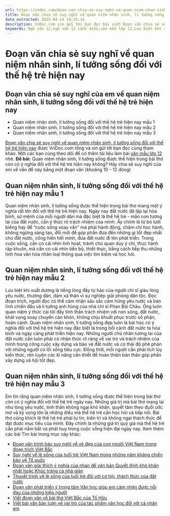```yaml
---
url: https://vndoc.com/doan-van-chia-se-suy-nghi-ve-quan-niem-nhan-sinh-li-tuong-song-doi-voi-the-he-tre-hien-nay-326004
title: Đoạn văn chia sẻ suy nghĩ về quan niệm nhân sinh, lí tưởng sống đối với thế hệ trẻ hiện nay - VnDoc.com
date_extracted: 2025-04-14 14:35:14
description: VnDoc.com xin gửi tới bạn đọc bài viết Đoạn văn chia sẻ suy nghĩ về quan niệm nhân sinh, lí tưởng sống đối với thế hệ trẻ hiện nay. Mời các bạn cùng theo dõi bài viết dưới đây.
keywords: Ngữ văn 12,ngữ văn 12 cánh diều,văn mẫu lớp 12,Lưu biệt khi xuất dương,Đoạn văn chia sẻ suy nghĩ về quan niệm nhân sinh lí tưởng sống đối với thế hệ trẻ hiện nay,Đoạn văn chia sẻ suy nghĩ về quan niệm nhân sinh lí tưởng sống,quan niệm nhân sinh lí tưởng sống đối với thế hệ trẻ hiện nay
---
```


# Đoạn văn chia sẻ suy nghĩ về quan niệm nhân sinh, lí tưởng sống đối với thế hệ trẻ hiện nay
## Đoạn văn chia sẻ suy nghĩ của em về quan niệm nhân sinh, lí tưởng sống đối với thế hệ trẻ hiện nay
  * Quan niệm nhân sinh, lí tưởng sống đối với thế hệ trẻ hiện nay mẫu 1
  * Quan niệm nhân sinh, lí tưởng sống đối với thế hệ trẻ hiện nay mẫu 2
  * Quan niệm nhân sinh, lí tưởng sống đối với thế hệ trẻ hiện nay mẫu 3

[Đoạn văn chia sẻ suy nghĩ về quan niệm nhân sinh, lí tưởng sống đối với thế hệ trẻ hiện nay](<https://vndoc.com/doan-van-chia-se-suy-nghi-ve-quan-niem-nhan-sinh-li-tuong-song-doi-voi-the-he-tre-hien-nay-326004>) được VnDoc.com tổng và xin gửi tới bạn đọc cùng tham khảo. Mời các bạn cùng theo dõi để có thêm tài liệu làm bài [văn mẫu lớp 12](<https://vndoc.com/van-mau-lop12>) nhé.
**Đề bài:** Quan niệm nhân sinh, lí tưởng sống được thể hiện trong bài thơ còn có ý nghĩa đối với thế hệ trẻ hiện nay không? Hãy chia sẻ suy nghĩ của em về vấn đề này bằng một đoạn văn \(khoảng 10 – 12 dòng\)
## Quan niệm nhân sinh, lí tưởng sống đối với thế hệ trẻ hiện nay mẫu 1
Quan niệm nhân sinh, lí tưởng sống được thể hiện trong bài thơ mang một ý nghĩa rất lớn đối với thế hệ trẻ hiện nay. Ngày nay đất nước đã lập lại hòa bình, sứ mệnh của mỗi người dân mà đặc biệt là thế hể trẻ - mần non tương lai của đất nước, cần ý thức rõ trách nhiệm của mình. Ấy chính là từ bỏ lười biếng hay để “cuộc sống xoay vần” mà phải hành động, chăm chỉ học hành, không ngừng sáng tạo, đổi mới để góp phần đưa đến những gì tốt đẹp nhất cho đất nước, cống hiến hết mình, đưa đất nước đi lên phát triển. Trong cuộc sống, cần có cái nhìn linh hoạt, tránh chủ quan duy ý chí, thực hành rập khuôn, mà cần có cái nhìn tiến bộ, thiết thực, bằng cách tiếp thu những tinh hoa văn hóa nhân loại thông qua việc tìm kiếm và học hỏi.
## Quan niệm nhân sinh, lí tưởng sống đối với thế hệ trẻ hiện nay mẫu 2
Lưu biệt khi xuất dương là tiếng lòng đầy tự hào của người chí sĩ giàu lòng yêu nước, thương dân, dám xả thân vì sự nghiệp giải phóng dân tộc. Đọc đoạn trích, người đọc có thể cảm nhận sâu sắc cảm hứng yêu nước và bản lĩnh chiến đấu và lí tưởng anh hùng của nhà chí sĩ Phan Bội Châu. Ông luôn quan niệm ý thức cái tôi đầy tinh thần trách nhiệm với non sông, đất nước, khát vọng xoay chuyển càn khôn, không chịu khuất phục trước số phận, hoàn cảnh. Quan niệm nhân sinh, lí tưởng sống đẹp luôn là bài học có ý nghĩa đối với thế hệ trẻ hiện nay đặc biệt là trong bối cảnh đất nước ta hòa bình và ngày càng phát triển hiện nay. Những người chủ nhân tương lai của đất nước cần luôn phải có nhận thức rõ ràng về vai trò và trách nhiệm của mình trong công cuộc xây dựng và bảo vệ đất nước và có thái độ phê phán với những người có lối sống tiêu cực. Đồng thời, mỗi người cần phải tích lũy kiến thức, rèn luyện các kĩ năng cần thiết để hoàn thiện bản thân góp phần xây dựng xã hội tốt đẹp.
## Quan niệm nhân sinh, lí tưởng sống đối với thế hệ trẻ hiện nay mẫu 3
Em tin rằng quan niệm nhân sinh, lí tưởng sống được thể hiện trong bài thơ còn có ý nghĩa đối với thế hệ trẻ ngày nay. Những giá trị mà bài thơ mang lại như lòng yêu nước, tinh thần không ngại khó khăn, quyết tâm theo đuổi ước mơ và kỳ vọng lớn là những điều mà thế hệ trẻ cần học hỏi và tiếp nối. Bài thơ cũng khích lệ thế hệ trẻ phải tự tin, kiên trì và không ngại thách thức để đạt được mục tiêu của mình. Đây chính là những giá trị quý giá mà thế hệ trẻ cần phải nắm bắt và phát huy trong cuộc sống hiện đại ngày nay.
Xem thêm các bài Tìm bài trong mục này khác:
  * [Đoạn văn trình bày suy nghĩ về vẻ đẹp của con người Việt Nam trong đoạn trích Việt Bắc](</doan-van-trinh-bay-suy-nghi-ve-ve-dep-cua-con-nguoi-viet-nam-trong-doan-trich-viet-bac-326168>)
  * [Suy nghĩ về lẽ sống của tuổi trẻ Việt Nam trong những năm kháng chiến bảo vệ Tổ quốc](</suy-nghi-ve-le-song-cua-tuoi-tre-viet-nam-trong-nhung-nam-khang-chien-bao-ve-to-quoc-326171>)
  * [Đoạn văn giải thích ý nghĩa của nhan đề văn bản Quyết định khó khăn nhất hoặc Khúc tráng ca nhà giàn](</doan-van-giai-thich-y-nghia-cua-nhan-de-van-ban-quyet-dinh-kho-khan-nhat-hoac-khuc-trang-ca-nha-gian-326173>)
  * [Thuyết trình về lẽ sống của tuổi trẻ đối với cơ hội, thách thức của đất nước](</thuyet-trinh-ve-le-song-cua-tuoi-tre-doi-voi-co-hoi-thach-thuc-cua-dat-nuoc-326174>)
  * [Đoạn văn phát triển ý trọng tâm Văn học giúp em cảm nhận được nỗi đau của những kiếp người](</doan-van-phat-trien-y-trong-tam-van-hoc-giup-em-cam-nhan-duoc-noi-dau-cua-nhung-kiep-nguoi-326182>)
  * [Viết đoạn văn về bài thơ Việt Bắc của Tố Hữu](</viet-doan-van-ve-bai-tho-viet-bac-cua-to-huu-326448>)
  * [Viết bài văn bàn luận về vai trò của tác phẩm văn học đối với cá nhân em](</viet-bai-van-ban-luan-ve-vai-tro-cua-tac-pham-van-hoc-doi-voi-ca-nhan-em-326450>)

